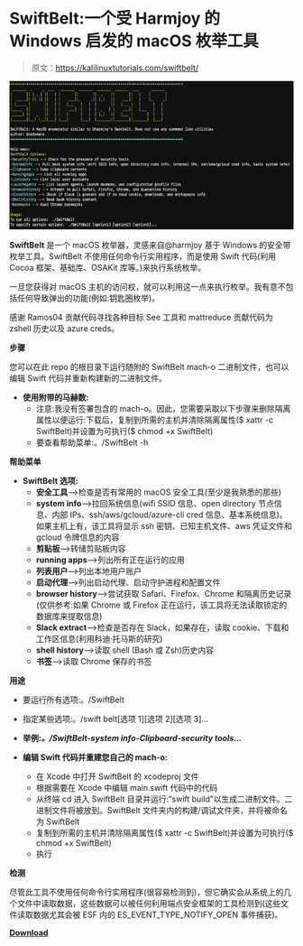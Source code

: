 # SwiftBelt:一个受 Harmjoy 的 Windows 启发的 macOS 枚举工具

> 原文：<https://kalilinuxtutorials.com/swiftbelt/>

[![SwiftBelt : A macOS Enumeration Tool Inspired By Harmjoy’S Windows](img/83063c847353d8ccb2a13edf7a02166d.png "SwiftBelt : A macOS Enumeration Tool Inspired By Harmjoy’S Windows")](https://1.bp.blogspot.com/-saUzmQID0V0/X474yHxyVPI/AAAAAAAAHzw/Oe_5TzP2AfcxpE5P5KRM5NPF6S_HIiXJgCLcBGAsYHQ/s728/SwiftBelt%25281%2529.png)

**SwiftBelt** 是一个 macOS 枚举器，灵感来自@harmjoy 基于 Windows 的安全带枚举工具。SwiftBelt 不使用任何命令行实用程序，而是使用 Swift 代码(利用 Cocoa 框架、基础库、OSAKit 库等。)来执行系统枚举。

一旦您获得对 macOS 主机的访问权，就可以利用这一点来执行枚举。我有意不包括任何导致弹出的功能(例如:钥匙圈枚举)。

感谢 Ramos04 贡献代码寻找各种目标 See 工具和 mattreduce 贡献代码为 zshell 历史以及 azure creds。

**步骤**

您可以在此 repo 的根目录下运行随附的 SwiftBelt mach-o 二进制文件，也可以编辑 Swift 代码并重新构建新的二进制文件。

*   **使用附带的马赫数:**
    *   注意:我没有签署包含的 mach-o。因此，您需要采取以下步骤来删除隔离属性以便运行:下载后，复制到所需的主机并清除隔离属性($ xattr -c SwiftBelt)并设置为可执行($ chmod +x SwiftBelt)
    *   要查看帮助菜单:。/SwiftBelt -h

**帮助菜单**

*   **SwiftBelt 选项:**
    *   **安全工具**–>检查是否有常用的 macOS 安全工具(至少是我熟悉的那些)
    *   **system info**–>拉回系统信息(wifi SSID 信息、open directory 节点信息、内部 IPs、ssh/aws/gcloud/azure-cli cred 信息、基本系统信息)。如果主机上有，该工具将显示 ssh 密钥、已知主机文件、aws 凭证文件和 gcloud 令牌信息的内容
    *   **剪贴板**–>转储剪贴板内容
    *   **running apps**–>列出所有正在运行的应用
    *   **列表用户**–>列出本地用户账户
    *   **启动代理**–>列出启动代理、启动守护进程和配置文件
    *   **browser history**–>尝试获取 Safari、Firefox、Chrome 和隔离历史记录(仅供参考:如果 Chrome 或 Firefox 正在运行，该工具将无法读取锁定的数据库来提取信息)
    *   **Slack extract**–>检查是否存在 Slack，如果存在，读取 cookie、下载和工作区信息(利用科迪·托马斯的研究)
    *   **shell history**–>读取 shell (Bash 或 Zsh)历史内容
    *   **书签**–>读取 Chrome 保存的书签

**用途**

*   要运行所有选项:。/SwiftBelt
*   指定某些选项:。/swift belt[选项 1][选项 2][选项 3]…

*   **举例:*。/SwiftBelt-system info-Clipboard-security tools…***

*   **编辑 Swift 代码并重建您自己的 mach-o:**
    *   在 Xcode 中打开 SwiftBelt 的 xcodeproj 文件
    *   根据需要在 Xcode 中编辑 main.swift 代码中的代码
    *   从终端 cd 进入 SwiftBelt 目录并运行:“swift build”以生成二进制文件。二进制文件将被放到。SwiftBelt 文件夹内的构建/调试文件夹，并将被命名为 SwiftBelt
    *   复制到所需的主机并清除隔离属性($ xattr -c SwiftBelt)并设置为可执行($ chmod +x SwiftBelt)
    *   执行

**检测**

尽管此工具不使用任何命令行实用程序(很容易检测到)，但它确实会从系统上的几个文件中读取数据，这些数据可以被任何利用端点安全框架的工具检测到(这些文件读取数据尤其会被 ESF 内的 ES_EVENT_TYPE_NOTIFY_OPEN 事件捕获)。

[**Download**](https://github.com/cedowens/SwiftBelt)